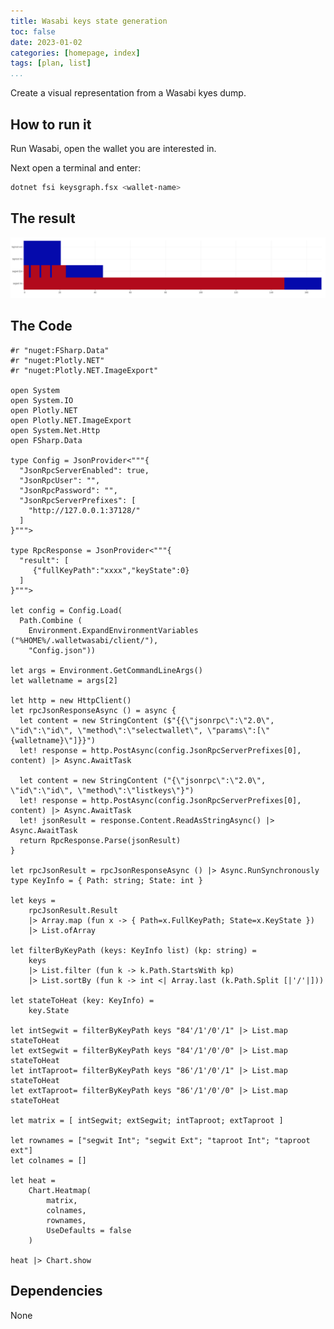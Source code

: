 ```yaml
---
title: Wasabi keys state generation
toc: false
date: 2023-01-02
categories: [homepage, index]
tags: [plan, list]
...
```


Create a visual representation from a Wasabi kyes dump.

## How to run it

Run Wasabi, open the wallet you are interested in.

Next open a terminal and enter:

```bash
dotnet fsi keysgraph.fsx <wallet-name>
```

## The result

![](../../src/images/keys-graph-example-1.png)

## The Code

```{#mycode .fsharp .numberLines startFrom="100"}
#r "nuget:FSharp.Data"
#r "nuget:Plotly.NET"
#r "nuget:Plotly.NET.ImageExport"

open System
open System.IO
open Plotly.NET 
open Plotly.NET.ImageExport
open System.Net.Http
open FSharp.Data

type Config = JsonProvider<"""{
  "JsonRpcServerEnabled": true,
  "JsonRpcUser": "",
  "JsonRpcPassword": "",
  "JsonRpcServerPrefixes": [
    "http://127.0.0.1:37128/"
  ]
}""">

type RpcResponse = JsonProvider<"""{
  "result": [
     {"fullKeyPath":"xxxx","keyState":0}
  ]
}""">

let config = Config.Load(
  Path.Combine (
    Environment.ExpandEnvironmentVariables ("%HOME%/.walletwasabi/client/"),
    "Config.json"))

let args = Environment.GetCommandLineArgs()
let walletname = args[2]

let http = new HttpClient()
let rpcJsonResponseAsync () = async {
  let content = new StringContent ($"{{\"jsonrpc\":\"2.0\", \"id\":\"id\", \"method\":\"selectwallet\", \"params\":[\"{walletname}\"]}}")
  let! response = http.PostAsync(config.JsonRpcServerPrefixes[0], content) |> Async.AwaitTask

  let content = new StringContent ("{\"jsonrpc\":\"2.0\", \"id\":\"id\", \"method\":\"listkeys\"}")
  let! response = http.PostAsync(config.JsonRpcServerPrefixes[0], content) |> Async.AwaitTask
  let! jsonResult = response.Content.ReadAsStringAsync() |> Async.AwaitTask
  return RpcResponse.Parse(jsonResult)
} 

let rpcJsonResult = rpcJsonResponseAsync () |> Async.RunSynchronously
type KeyInfo = { Path: string; State: int }

let keys = 
    rpcJsonResult.Result 
    |> Array.map (fun x -> { Path=x.FullKeyPath; State=x.KeyState })
    |> List.ofArray

let filterByKeyPath (keys: KeyInfo list) (kp: string) =
    keys
    |> List.filter (fun k -> k.Path.StartsWith kp)
    |> List.sortBy (fun k -> int <| Array.last (k.Path.Split [|'/'|]))

let stateToHeat (key: KeyInfo) =
    key.State

let intSegwit = filterByKeyPath keys "84'/1'/0'/1" |> List.map stateToHeat
let extSegwit = filterByKeyPath keys "84'/1'/0'/0" |> List.map stateToHeat
let intTaproot= filterByKeyPath keys "86'/1'/0'/1" |> List.map stateToHeat
let extTaproot= filterByKeyPath keys "86'/1'/0'/0" |> List.map stateToHeat

let matrix = [ intSegwit; extSegwit; intTaproot; extTaproot ]
 
let rownames = ["segwit Int"; "segwit Ext"; "taproot Int"; "taproot ext"]
let colnames = []

let heat =
    Chart.Heatmap(
        matrix,
        colnames,
        rownames,
        UseDefaults = false
    )

heat |> Chart.show

```

## Dependencies

None
